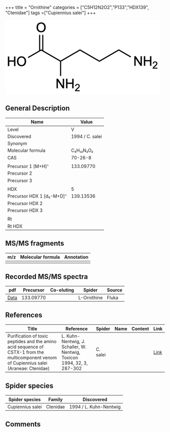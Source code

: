 +++
title = "Ornithine"
categories = ["C5H12N2O2","P133","HDX139",
"Ctenidae"]
tags =["Cupiennius salei"]
+++

![](/img/Ornithine.png)

## General Description

| Name                      | Value           |
|---------------------------|-----------------|
| Level                     | V               |
| Discovered                | 1994 / C. salei |
| Synonym                   |                 |
| Molecular formula         | C₅H₁₂N₂O₂       |
| CAS                       | 70-26-8         |
|                           |                 |
| Precursor 1 [M+H]⁺        | 133.09770       |
| Precursor 2               |                 |
| Precursor 3               |                 |
|                           |                 |
| HDX                       | 5               |
| Precursor HDX 1 [d₅-M+D]⁺ | 139.13536       |
| Precursor HDX 2           |                 |
| Precursor HDX 3           |                 |
|                           |                 |
| Rt                        |                 |
| Rt HDX                    |                 |

## MS/MS fragments

| m/z | Molecular formula | Annotation |
|-----|-------------------|------------|
|     |                   |            |

## Recorded MS/MS spectra

| pdf      | Precursor | Co-eluting | Spider      | Source |
|----------|-----------|------------|-------------|--------|
| [Data]() | 133.09770 |            | L-Ornithine | Fluka  |

## References

| Title                                                                                                                                      | Reference                                                                        | Spider        | Name | Content              | Link                                                         |
|--------------------------------------------------------------------------------------------------------------------------------------------|----------------------------------------------------------------------------------|---------------|------|----------------------|--------------------------------------------------------------|
| Purification of toxic peptides and the amino acid sequence of CSTX-1 from the multicomponent venom of Cupiennius salei (Araneae: Ctenidae) | L. Kuhn-Nentwig, J. Schaller, W. Nentwig, Toxicon 1994, 32, 3, 287-302           | C. salei      |      |                      | [Link](https://doi.org/10.1016/0041-0101(94)90082-5)                 |

## Spider species

| Spider species   | Family   | Discovered             |
|------------------|----------|------------------------|
| Cupiennius salei | Ctenidae | 1994 / L. Kuhn-Nentwig |

## Comments